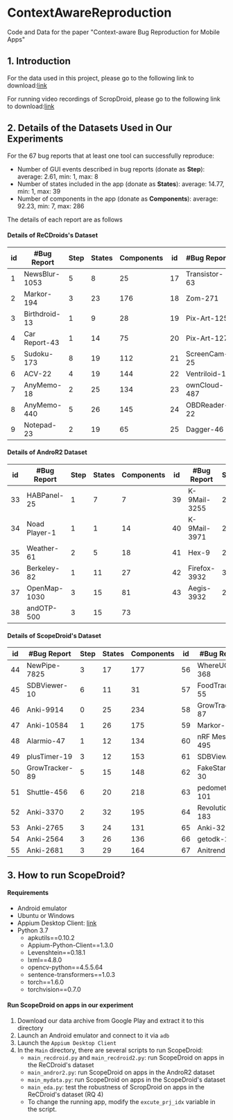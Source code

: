 # ContextAwareReproduction
Code and Data for the paper "Context-aware Bug Reproduction for Mobile Apps"

## 1. Introduction
For the data used in this project, please go to the following link to download:[link](https://drive.google.com/file/d/1g0t8wM0VyWB0ibmwAwkBk0HMYQNCGuYn/view)

For running video recordings of ScropDroid, please go to the following link to download:[link](https://drive.google.com/file/d/1CUjaKigNHLSC2ZCzYuRbX4jMSZA8P_kS/view)

## 2. Details of the Datasets Used in Our Experiments

For the 67 bug reports that at least one tool can successfully reproduce:
- Number of GUI events described in bug reports (donate as **Step**): average: 2.61, min: 1, max: 8
- Number of states included in the app (donate as **States**): average: 14.77, min: 1, max: 39
- Number of components in the app (donate as **Components**): average: 92.23, min: 7, max: 286

The details of each report are as follows

#### Details of ReCDroids's Dataset
| **id** | **\#Bug Report** | **Step** | **States** | **Components** | **id** | **\#Bug Report** | **Step** | **States** | **Components** |
|--------|------------------|----------|------------|----------------|--------|------------------|----------|------------|----------------|
| 1      | NewsBlur\-1053   | 5        | 8          | 25             | 17     | Transistor\-63   | 3        | 6          | 13             |
| 2      | Markor\-194      | 3        | 23         | 176            | 18     | Zom\-271         | 3        | 10         | 41             |
| 3      | Birthdroid\-13   | 1        | 9          | 28             | 19     | Pix\-Art\-125    | 2        | 15         | 75             |
| 4      | Car Report\-43   | 1        | 14         | 75             | 20     | Pix\-Art\-127    | 3        | 15         | 73             |
| 5      | Sudoku\-173      | 8        | 19         | 112            | 21     | ScreenCam\-25    | 4        | 15         | 110            |
| 6      | ACV\-22          | 4        | 19         | 144            | 22     | Ventriloid\-1    | 2        | 9          | 29             |
| 7      | AnyMemo\-18      | 2        | 25         | 134            | 23     | ownCloud\-487    | 1        | 8          | 40             |
| 8      | AnyMemo\-440     | 5        | 26         | 145            | 24     | OBDReader\-22    | 4        | 12         | 43             |
| 9      | Notepad\-23      | 2        | 19         | 65             | 25     | Dagger\-46       | 1        | 5          | 8              |

#### Details of AndroR2 Dataset
| **id** | **#Bug Report** | **Step** | **States** | **Components** | **id** | **#Bug Report** | **Step** | **States** | **Components** |
|--------|-----------------|----------|------------|----------------|--------|-----------------|----------|------------|----------------|
| 33     | HABPanel-25     | 1        | 7          | 7              | 39     |  K-9Mail-3255   | 2        | 13         | 109            |
| 34     | Noad Player-1   | 1        | 1          | 14             | 40     |  K-9Mail-3971   | 2        | 11         | 59             |
| 35     | Weather-61      | 2        | 5          | 18             | 41     | Hex-9           | 2        | 13         | 106            |
| 36     | Berkeley-82     | 1        | 11         | 27             | 42     | Firefox-3932    | 3        | 20         | 103            |
| 37     | OpenMap-1030    | 3        | 15         | 81             | 43     | Aegis-3932      | 2        | 26         | 117            |
| 38     | andOTP-500      | 3        | 15         | 73             |        |                 |          |            |                |

#### Details of ScopeDroid's Dataset
| **id** | **#Bug Report** | **Step** | **States** | **Components** | **id** | **#Bug Report** | **Step** | **States** | **Components** |
|--------|-----------------|----------|------------|----------------|--------|-----------------|----------|------------|----------------|
| 44     | NewPipe-7825    | 3        | 17         | 177            | 56     | WhereUGo-368    | 5        | 18         | 85             |
| 45     | SDBViewer-10    | 6        | 11         | 31             | 57     | FoodTracker-55  | 0        | 8          | 83             |
| 46     | Anki-9914       | 0        | 25         | 234            | 58     | GrowTracker-87  | 6        | 16         | 151            |
| 47     | Anki-10584      | 1        | 26         | 175            | 59     | Markor-1565     | 1        | 25         | 203            |
| 48     | Alarmio-47      | 1        | 12         | 134            | 60     | nRF Mesh-495    | 3        | 17         | 83             |
| 49     | plusTimer-19    | 3        | 12         | 153            | 61     | SDBViewer-7     | 2        | 13         | 32             |
| 50     | GrowTracker-89  | 5        | 15         | 148            | 62     | FakeStandby-30  | 3        | 15         | 72             |
| 51     | Shuttle-456     | 6        | 20         | 218            | 63     | pedometer-101   | 1        | 8          | 78             |
| 52     | Anki-3370       | 2        | 32         | 195            | 64     | Revolution-183  | 3        | 16         | 147            |
| 53     | Anki-2765       | 3        | 24         | 131            | 65     | Anki-3224       | 2        | 32         | 202            |
| 54     | Anki-2564       | 3        | 26         | 136            | 66     | getodk-219      | 2        | 6          | 19             |
| 55     | Anki-2681       | 3        | 29         | 164            | 67     | Anitrend-110    | 1        | 1          | 10             |

## 3. How to run ScopeDroid?

#### Requirements
* Android emulator
* Ubuntu or Windows
* Appium Desktop Client: [link](https://github.com/appium/appium-desktop/releases/tag/v1.22.3-4)
* Python 3.7
  * apkutils==0.10.2
  * Appium-Python-Client==1.3.0
  * Levenshtein==0.18.1
  * lxml==4.8.0
  * opencv-python==4.5.5.64
  * sentence-transformers==1.0.3
  * torch==1.6.0
  * torchvision==0.7.0

#### Run ScopeDroid on apps in our experiment
1. Download our data archive from Google Play and extract it to this directory
2. Launch an Android emulator and connect to it via `adb`
3. Launch the `Appium Desktop Client`
4. In the `Main` directory, there are several scripts to run ScopeDroid:
   * `main_recdroid.py` and `main_recdroid2.py`: run ScopeDroid on apps in the ReCDroid's dataset
   * `main_andror2.py`: run ScopeDroid on apps in the AndroR2 dataset
   * `main_mydata.py`: run ScopeDroid on apps in the ScopeDroid's dataset
   * `main_eda.py`: test the robustness of ScropDroid on apps in the ReCDroid's dataset (RQ 4)
   * To change the running app, modify the `excute_prj_idx` variable in the script.